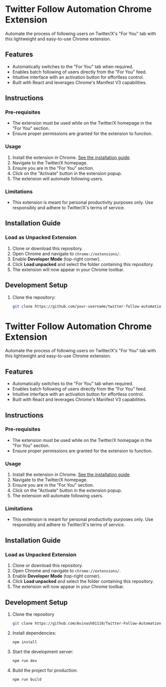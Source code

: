 # Twitter Follow Automation Chrome Extension

Automate the process of following users on Twitter/X's "For You" tab with this lightweight and easy-to-use Chrome extension. 

## Features
- Automatically switches to the "For You" tab when required.
- Enables batch following of users directly from the "For You" feed.
- Intuitive interface with an activation button for effortless control.
- Built with React and leverages Chrome's Manifest V3 capabilities.

## Instructions

### Pre-requisites
- The extension must be used while on the Twitter/X homepage in the "For You" section.
- Ensure proper permissions are granted for the extension to function.

### Usage
1. Install the extension in Chrome. [See the installation guide](#installation).
2. Navigate to the Twitter/X homepage.
3. Ensure you are in the "For You" section.
4. Click on the "Activate" button in the extension popup.
5. The extension will automate following users.

### Limitations
- This extension is meant for personal productivity purposes only. Use responsibly and adhere to Twitter/X's terms of service.

## Installation Guide

### Load as Unpacked Extension
1. Clone or download this repository.
2. Open Chrome and navigate to `chrome://extensions/`.
3. Enable **Developer Mode** (top-right corner).
4. Click **Load unpacked** and select the folder containing this repository.
5. The extension will now appear in your Chrome toolbar.

## Development Setup
1. Clone the repository:
   ```bash
   git clone https://github.com/your-username/twitter-follow-automation.git
# Twitter Follow Automation Chrome Extension

Automate the process of following users on Twitter/X's "For You" tab with this lightweight and easy-to-use Chrome extension. 

## Features
- Automatically switches to the "For You" tab when required.
- Enables batch following of users directly from the "For You" feed.
- Intuitive interface with an activation button for effortless control.
- Built with React and leverages Chrome's Manifest V3 capabilities.

## Instructions

### Pre-requisites
- The extension must be used while on the Twitter/X homepage in the "For You" section.
- Ensure proper permissions are granted for the extension to function.

### Usage
1. Install the extension in Chrome. [See the installation guide](#installation).
2. Navigate to the Twitter/X homepage.
3. Ensure you are in the "For You" section.
4. Click on the "Activate" button in the extension popup.
5. The extension will automate following users.

### Limitations
- This extension is meant for personal productivity purposes only. Use responsibly and adhere to Twitter/X's terms of service.

## Installation Guide

### Load as Unpacked Extension
1. Clone or download this repository.
2. Open Chrome and navigate to `chrome://extensions/`.
3. Enable **Developer Mode** (top-right corner).
4. Click **Load unpacked** and select the folder containing this repository.
5. The extension will now appear in your Chrome toolbar.

## Development Setup
1. Clone the repository
    ```bash
   git clone https://github.com/Avinash01110/Twitter-Follow-Automation-Chrome-Extension.git

2. Install dependencies:
    ```bash
    npm install

3. Start the development server:
    ```bash
    npm run dev

4. Build the project for production:
    ```bash
    npm run build

